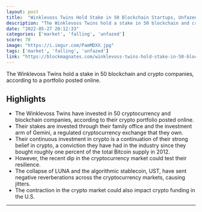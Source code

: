 ```yaml
---
layout: post
title:  "Winklevoss Twins Hold Stake in 50 Blockchain Startups, Unfazed By Falling Crypto Prices"
description: "The Winklevoss Twins hold a stake in 50 blockchain and crypto companies, according to a portfolio posted online."
date: "2022-05-27 20:12:33"
categories: ['market', 'falling', 'unfazed']
score: 70
image: "https://i.imgur.com/PamMDXX.jpg"
tags: ['market', 'falling', 'unfazed']
link: "https://blockmagnates.com/winklevoss-twins-hold-stake-in-50-blockchain-startups-unfazed-by-falling-crypto-prices/"
---
```


The Winklevoss Twins hold a stake in 50 blockchain and crypto companies, according to a portfolio posted online.

## Highlights

- The Winklevoss Twins have invested in 50 cryptocurrency and blockchain companies, according to their crypto portfolio posted online.
- Their stakes are invested through their family office and the investment arm of Gemini, a regulated cryptocurrency exchange that they own.
- Their continuous investment in crypto is a continuation of their strong belief in crypto, a conviction they have had in the industry since they bought roughly one percent of the total Bitcoin supply in 2012.
- However, the recent dip in the cryptocurrency market could test their resilience.
- The collapse of LUNA and the algorithmic stablecoin, UST, have sent negative reverberations across the cryptocurrency markets, causing jitters.
- The contraction in the crypto market could also impact crypto funding in the U.S.

---

